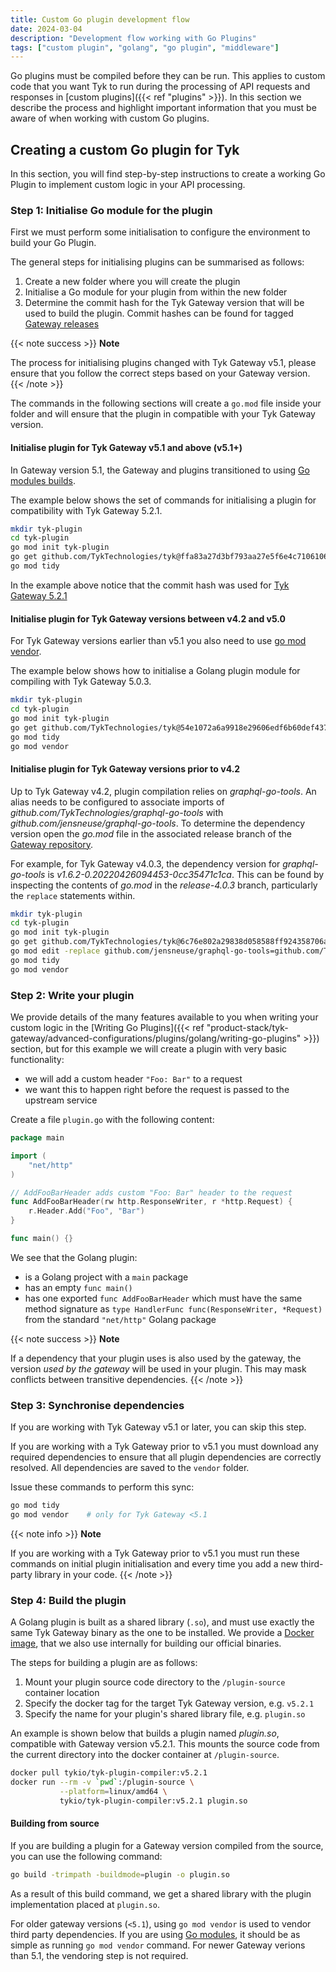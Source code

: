 ```yaml
---
title: Custom Go plugin development flow
date: 2024-03-04
description: "Development flow working with Go Plugins"
tags: ["custom plugin", "golang", "go plugin", "middleware"]
---
```


Go plugins must be compiled before they can be run. This applies to custom code that you want Tyk to run during the processing of API requests and responses in [custom plugins]({{< ref "plugins" >}}). In this section we describe the process and highlight important information that you must be aware of when working with custom Go plugins.

## Creating a custom Go plugin for Tyk

In this section, you will find step-by-step instructions to create a working Go Plugin to implement custom logic in your API processing.

### Step 1: Initialise Go module for the plugin

First we must perform some initialisation to configure the environment to build your Go Plugin.

The general steps for initialising plugins can be summarised as follows:

1. Create a new folder where you will create the plugin
2. Initialise a Go module for your plugin from within the new folder
3. Determine the commit hash for the Tyk Gateway version that will be used to build the plugin. Commit hashes can be found for tagged [Gateway releases](https://github.com/TykTechnologies/tyk/tags)

{{< note success >}}
**Note**  

The process for initialising plugins changed with Tyk Gateway v5.1, please ensure that you follow the correct steps based on your Gateway version.
{{< /note >}}

The commands in the following sections will create a `go.mod` file inside your folder and will ensure that the plugin in compatible with your Tyk Gateway version.

#### Initialise plugin for Tyk Gateway v5.1 and above (v5.1+)

In Gateway version 5.1, the Gateway and plugins transitioned to using [Go modules builds](https://go.dev/ref/mod#introduction).

The example below shows the set of commands for initialising a plugin for compatibility with Tyk Gateway 5.2.1.

```bash
mkdir tyk-plugin
cd tyk-plugin
go mod init tyk-plugin
go get github.com/TykTechnologies/tyk@ffa83a27d3bf793aa27e5f6e4c7106106286699d
go mod tidy
```

In the example above notice that the commit hash was used for [Tyk Gateway 5.2.1](https://github.com/TykTechnologies/tyk/releases/tag/v5.2.1)

#### Initialise plugin for Tyk Gateway versions between v4.2 and v5.0

For Tyk Gateway versions earlier than v5.1 you also need to use [go mod vendor](https://go.dev/ref/mod#go-mod-vendor).

The example below shows how to initialise a Golang plugin module for compiling with Tyk Gateway 5.0.3.

```bash
mkdir tyk-plugin
cd tyk-plugin
go mod init tyk-plugin
go get github.com/TykTechnologies/tyk@54e1072a6a9918e29606edf6b60def437b273d0a
go mod tidy
go mod vendor
```

#### Initialise plugin for Tyk Gateway versions prior to v4.2

Up to Tyk Gateway v4.2, plugin compilation relies on *graphql-go-tools*. An alias needs to be configured to associate imports of *github.com/TykTechnologies/graphql-go-tools* with *github.com/jensneuse/graphql-go-tools*. To determine the dependency version open the *go.mod* file in the associated release branch of the [Gateway repository](https://github.com/TykTechnologies/tyk).

For example, for Tyk Gateway v4.0.3, the dependency version for *graphql-go-tools* is *v1.6.2-0.20220426094453-0cc35471c1ca*. This can be found by inspecting the contents of *go.mod* in the *release-4.0.3* branch, particularly the `replace` statements within.  

```bash
mkdir tyk-plugin
cd tyk-plugin
go mod init tyk-plugin
go get github.com/TykTechnologies/tyk@6c76e802a29838d058588ff924358706a078d0c5
go mod edit -replace github.com/jensneuse/graphql-go-tools=github.com/TykTechnologies/graphql-go-tools@v1.6.2-0.20220426094453-0cc35471c1ca
go mod tidy
go mod vendor
```

### Step 2: Write your plugin

We provide details of the many features available to you when writing your custom logic in the [Writing Go Plugins]({{< ref "product-stack/tyk-gateway/advanced-configurations/plugins/golang/writing-go-plugins" >}}) section, but for this example we will create a plugin with very basic functionality:

- we will add a custom header `"Foo: Bar"` to a request
- we want this to happen right before the request is passed to the upstream service

Create a file `plugin.go` with the following content:

```go
package main

import (
    "net/http"
)

// AddFooBarHeader adds custom "Foo: Bar" header to the request
func AddFooBarHeader(rw http.ResponseWriter, r *http.Request) {
    r.Header.Add("Foo", "Bar")
}

func main() {}
```

We see that the Golang plugin:

- is a Golang project with a `main` package
- has an empty `func main()`
- has one exported `func AddFooBarHeader` which must have the same method signature as `type HandlerFunc func(ResponseWriter, *Request)` from the standard `"net/http"` Golang package

{{< note success >}}
**Note**  

If a dependency that your plugin uses is also used by the gateway, the version _used by the gateway_ will be used in your plugin. This may mask conflicts between transitive dependencies.
{{< /note >}}

### Step 3: Synchronise dependencies

If you are working with Tyk Gateway v5.1 or later, you can skip this step.

If you are working with a Tyk Gateway prior to v5.1 you must download any required dependencies to ensure that all plugin dependencies are correctly resolved. All dependencies are saved to the `vendor` folder.

Issue these commands to perform this sync:

```bash
go mod tidy
go mod vendor    # only for Tyk Gateway <5.1
```

{{< note info >}}
**Note**

If you are working with a Tyk Gateway prior to v5.1 you must run these commands on initial plugin initialisation and every time you add a new third-party library in your code.
{{< /note >}}


### Step 4: Build the plugin

A Golang plugin is built as a shared library (`.so`), and must use exactly the same Tyk Gateway binary as the one to be installed. We provide a [Docker image](https://hub.docker.com/r/tykio/tyk-plugin-compiler/tags), that we also use internally for building our official binaries.

The steps for building a plugin are as follows:

1. Mount your plugin source code directory to the `/plugin-source` container location
2. Specify the docker tag for the target Tyk Gateway version, e.g. `v5.2.1`
3. Specify the name for your plugin's shared library file, e.g. `plugin.so`

An example is shown below that builds a plugin named *plugin.so*, compatible with Gateway version v5.2.1. This mounts the source code from the current directory into the docker container at `/plugin-source`.

```bash
docker pull tykio/tyk-plugin-compiler:v5.2.1 
docker run --rm -v `pwd`:/plugin-source \
           --platform=linux/amd64 \
           tykio/tyk-plugin-compiler:v5.2.1 plugin.so
```

#### Building from source

If you are building a plugin for a Gateway version compiled from the source, you can use the following command:

```bash
go build -trimpath -buildmode=plugin -o plugin.so
```

As a result of this build command, we get a shared library with the plugin implementation placed at `plugin.so`.

For older gateway versions (`<5.1`), using `go mod vendor` is used to vendor third party dependencies.
If you are using [Go modules](https://blog.golang.org/using-go-modules), it should be as simple as running `go mod vendor` command.
For newer Gateway verions than 5.1, the vendoring step is not required.
